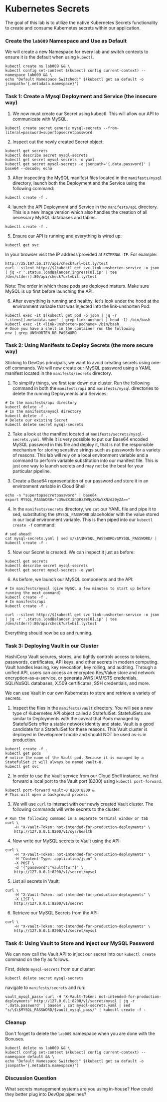 # Kubernetes Secrets

The goal of this lab is to utilize the native Kubernetes Secrets functionality to create and consume Kubernetes secrets within our application.

### Create the `lab009` Namespace and Use as Default

We will create a new Namespace for every lab and switch contexts to ensure it is the default when using `kubectl`.
```
kubectl create ns lab009 && \
kubectl config set-context $(kubectl config current-context) --namespace lab009 && \
echo "Default Namespace Switched:" $(kubectl get sa default -o jsonpath='{.metadata.namespace}')
```

### Task 1: Create a Mysql Deployment and Service (the insecure way)

1. We now must create our Secret using kubectl. This will allow our API to communicate with MySQL.
```
kubectl create secret generic mysql-secrets --from-literal=password=supertopsecretpassword
```

2. Inspect out the newly created Secret object:
```
kubectl get secrets
kubectl describe secret mysql-secrets
kubectl get secret mysql-secrets -o yaml
kubectl get secret mysql-secrets -o jsonpath='{.data.password}' | base64 --decode; echo
```
3. After inspecting the MySQL manifest files located in the `manifests/mysql` directory, launch both the Deployment and the Service using the following command:
```
kubectl create -f .
```

4. launch the API Deployment and Service in the `manifests/api` directory. This is a new image version which also handles the creation of all necessary MySQL databases and tables.
```
kubectl create -f .
```

5. Ensure our API is running and everything is wired up:
```
kubectl get svc
```
In your browser visit the IP address provided at `EXTERNAL-IP`. For example:
```
http://35.197.56.177/api/check?url=bit.ly/test
curl --silent http://$(kubectl get svc link-unshorten-service -o json | jq -r '.status.loadBalancer.ingress[0].ip' | tee /dev/stderr):80/api/check?url=bit.ly/test
```
Note: The order in which these pods are deployed matters. Make sure MySQL is up first before launching the API.

6. After everything is running and healthy, let's look under the hood at the environment variable that was injected into the link-unshorten Pod:
```
kubectl exec -it $(kubectl get pod -o json | jq -r '.items[].metadata.name' | grep link-unshort | head -1) /bin/bash
kubectl exec -it <link-unshorten-podname> /bin/bash
# Once you have a shell in the container run the following
env | grep UNSHORTEN_DB_PASSWORD
```

### Task 2: Using Manifests to Deploy Secrets (the more secure way)
Sticking to DevOps principals, we want to avoid creating secrets using one-off commands. We will now create our MySQL password using a YAML manifest located in the `manifests/secrets` directory.

1. To simplify things, we first tear down our cluster. Run the following command in both the `manifests/api` and `manifests/mysql` directories to delete the running Deployments and Services:
```
# In the manifests/api directory
kubectl delete -f .
# In the manifests/mysql directory
kubectl delete -f .
# Delete our existing Secret
kubectl delete secret mysql-secrets
```

2. Take a look at the manifest located at `manifests/secrets/mysql-secrets.yaml`. While it is very possible to put our Base64 encoded MySQL password in this file and deploy it, that is not the responsible mechanism for storing sensitive strings such as passwords for a variety of reasons. This lab will rely on a local environment variable and a command to perform variable substitution into our manifest file. This is just one way to launch secrets and may not be the best for your particular pipeline.

3. Create a Base64 representation of our password and store it in an environment variable in Cloud Shell:
```
echo -n "supertopsecretpassword" | base64
export MYSQL_PASSWORD="c3VwZXJ0b3BzZWNyZXRwYXNzd29yZA=="
```

4. In the `manifests/secrets` directory, we `cat` our YAML file and pipe it to sed, substituting the `$MYSQL_PASSWORD` placeholder with the value stored in our local environment variable. This is then piped into our `kubectl create -f` command:
```
# sed ahead!
cat mysql-secrets.yaml | sed s/\$\$MYSQL_PASSWORD/$MYSQL_PASSWORD/ | kubectl create -f -
```

5. Now our Secret is created. We can inspect it just as before:
```
kubectl get secrets
kubectl describe secret mysql-secrets
kubectl get secret mysql-secrets -o yaml
```

6. As before, we launch our MySQL components and the API:
```
# In manifests/mysql (give MySQL a few minutes to start up before running the next command)
kubectl create -f .
# In manifests/api
kubectl create -f .

curl --silent http://$(kubectl get svc link-unshorten-service -o json | jq -r '.status.loadBalancer.ingress[0].ip' | tee /dev/stderr):80/api/check?url=bit.ly/test
```

Everything should now be up and running.

### Task 3: Deploying Vault in our Cluster
HashiCorp Vault secures, stores, and tightly controls access to tokens, passwords, certificates, API keys, and other secrets in modern computing. Vault handles leasing, key revocation, key rolling, and auditing. Through a unified API, users can access an encrypted Key/Value store and network encryption-as-a-service, or generate AWS IAM/STS credentials, SQL/NoSQL databases, X.509 certificates, SSH credentials, and more.

We can use Vault in our own Kubernetes to store and retrieve a variety of secrets.

1. Inspect the files in the `manifests/vault` directory. You will see a new type of Kubernetes API object called a StatefulSet. StatefulSets are similar to Deployments with the caveat that Pods managed by StatefulSets offer a stable network identity and state. Vault is a good candidate for a StatefulSet for these reasons. This Vault cluster is deployed in Development mode and should NOT be used as-is in production.
```
kubectl create -f .
kubectl get pods
# notice the name of the Vault pod. Because it is managed by a StatefulSet it will always be named vault-0.
kubectl get svc
```

2. In order to use the Vault service from our Cloud Shell instance, we first forward a local port to the Vault port (8200) using `kubectl port-forward`.
```
kubectl port-forward vault-0 8200:8200 &
# This will open a background process
```

3. We will use `curl` to interact with our newly created Vault cluster. The following commands will write secrets to the cluster:
```
# Run the following command in a separate terminal window or tab
curl \
    -H "X-Vault-Token: not-intended-for-production-deployments" \
    http://127.0.0.1:8200/v1/sys/health
```

4. Now write our MySQL secrets to Vault using the API:
```
curl \
    -H "X-Vault-Token: not-intended-for-production-deployments" \
    -H "Content-Type: application/json" \
    -X POST \
    -d '{"password":"vaultftw!"}' \
    http://127.0.0.1:8200/v1/secret/mysql
```

5. List all secrets in Vault:
```
curl \
    -H "X-Vault-Token: not-intended-for-production-deployments" \
    -X LIST \
    http://127.0.0.1:8200/v1/secret
```

6. Retrieve our MySQL Secrets from the API:
```
curl \
    -H "X-Vault-Token: not-intended-for-production-deployments" \
    http://127.0.0.1:8200/v1/secret/mysql
```

### Task 4: Using Vault to Store and inject our MySQL Password

We can now call the Vault API to inject our secret into our `kubectl create` command on the fly as follows.

First, delete `mysql-secrets` from our cluster:
```
kubectl delete secret mysql-secrets
```

navigate to `manifests/secrets` and run:
```
vault_mysql_pass=`curl -H "X-Vault-Token: not-intended-for-production-deployments" http://127.0.0.1:8200/v1/secret/mysql | jq -r '.data.password' | base64`; cat mysql-secrets.yaml | sed "s/\$\$MYSQL_PASSWORD/$vault_mysql_pass/" | kubectl create -f -
```
### Cleanup

Don't forget to delete the `lab009` namespace when you are done with the Bonuses.
```
kubectl delete ns lab009 && \
kubectl config set-context $(kubectl config current-context) --namespace default && \
echo "Default Namespace Switched:" $(kubectl get sa default -o jsonpath='{.metadata.namespace}')
```

### Discussion Question
What secrets management systems are you using in-house? How could they better plug into DevOps pipelines?
